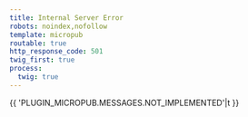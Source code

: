 ```yaml
---
title: Internal Server Error
robots: noindex,nofollow
template: micropub
routable: true
http_response_code: 501
twig_first: true
process:
  twig: true
---
```


{{ 'PLUGIN_MICROPUB.MESSAGES.NOT_IMPLEMENTED'|t }}